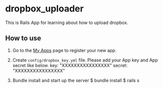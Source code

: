 dropbox_uploader
================

This is Rails App for learning about how to upload dropbox.

How to use
----------------
1. Go to the [My Apps](https://www.dropbox.com/developers/apps) page to register your new app. 

2. Create ``config/dropbox_key.yml`` file. Please add your App key and App secret like below.
  key: "XXXXXXXXXXXXXXXX"
  secret: "XXXXXXXXXXXXXXXX"

3. Bundle install and start up the server
  $ bundle install
  $ rails s